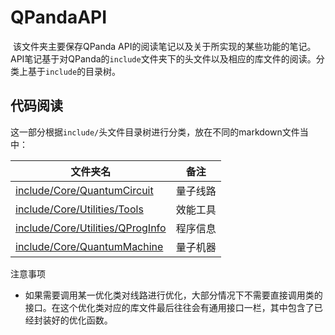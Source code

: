 # QPandaAPI

​	该文件夹主要保存QPanda API的阅读笔记以及关于所实现的某些功能的笔记。API笔记基于对QPanda的`include`文件夹下的头文件以及相应的库文件的阅读。分类上基于`include`的目录树。

## 代码阅读

这一部分根据`include/`头文件目录树进行分类，放在不同的markdown文件当中：

| 文件夹名                                                     | 备注     |
| ------------------------------------------------------------ | -------- |
| [include/Core/QuantumCircuit](./Core.md)                     | 量子线路 |
| [include/Core/Utilities/Tools](./Utilities.Tools.md)         | 效能工具 |
| [include/Core/Utilities/QProgInfo](./Utilities.QProgInfo.md) | 程序信息 |
| [include/Core/QuantumMachine](./QuantumMachine.md)           | 量子机器 |

注意事项

+ 如果需要调用某一优化类对线路进行优化，大部分情况下不需要直接调用类的接口。在这个优化类对应的库文件最后往往会有通用接口一栏，其中包含了已经封装好的优化函数。